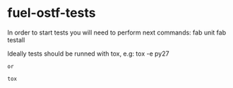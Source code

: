 fuel-ostf-tests
===============

In order to start tests you will need to perform next commands:
    fab unit
    fab testall

Ideally tests should be runned with tox, e.g:
    tox -e py27

    or

    tox

